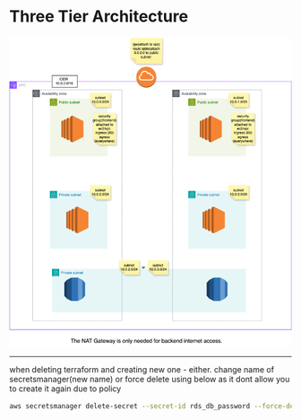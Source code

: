 
# Three Tier Architecture

![alt text](./three-tier-architecture.drawio.png)

---
when deleting terraform and creating new one - either. change name of secretsmanager(new name) or force delete using below
as it dont allow you to create it again due to policy

```bash
aws secretsmanager delete-secret --secret-id rds_db_password --force-delete-without-recovery
```